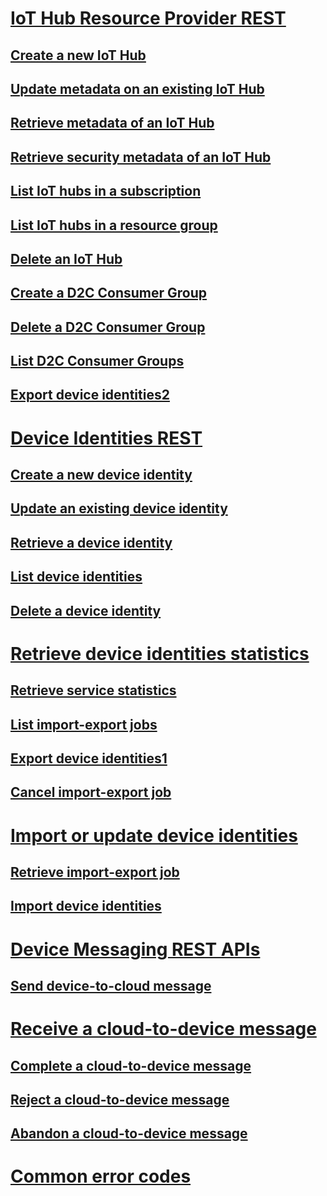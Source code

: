 # [IoT Hub Resource Provider REST](resourceprovider/iot-hub-resource-provider-rest.md)
## [Create a new IoT Hub](resourceprovider/create-a-new-iot-hub.md)
## [Update metadata on an existing IoT Hub](resourceprovider/update-metadata-on-an-existing-iot-hub.md)
## [Retrieve metadata of an IoT Hub](resourceprovider/retrieve-metadata-of-an-iot-hub.md)
## [Retrieve security metadata of an IoT Hub](resourceprovider/retrieve-security-metadata-of-an-iot-hub.md)
## [List IoT hubs in a subscription](resourceprovider/list-iot-hubs-in-a-subscription.md)
## [List IoT hubs in a resource group](resourceprovider/list-iot-hubs-in-a-resource-group.md)
## [Delete an IoT Hub](resourceprovider/delete-an-iot-hub.md)
## [Create a D2C Consumer Group](resourceprovider/create-a-d2c-consumer-group.md)
## [Delete a D2C Consumer Group](resourceprovider/delete-a-d2c-consumer-group.md)
## [List D2C Consumer Groups](resourceprovider/list-d2c-consumer-groups.md)
## [Export device identities2](resourceprovider/export-device-identities2.md)
# [Device Identities REST](device-identities-rest.md)
## [Create a new device identity](create-a-new-device-identity.md)
## [Update an existing device identity](update-an-existing-device-identity.md)
## [Retrieve a device identity](retrieve-a-device-identity.md)
## [List device identities](list-device-identities.md)
## [Delete a device identity](delete-a-device-identity.md)
# [Retrieve device identities statistics](retrieve-device-identities-statistics.md)
## [Retrieve service statistics](retrieve-service-statistics.md)
## [List import-export jobs](list-import-export-jobs.md)
## [Export device identities1](export-device-identities1.md)
## [Cancel import-export job](cancel-import-export-job.md)
# [Import or update device identities](import-or-update-device-identities.md)
## [Retrieve import-export job](retrieve-import-export-job.md)
## [Import device identities](import-device-identities.md)
# [Device Messaging REST APIs](device-messaging-rest-apis.md)
## [Send device-to-cloud message](send-device-to-cloud-message.md)
# [Receive a cloud-to-device message](receive-a-cloud-to-device-message.md)
## [Complete a cloud-to-device message](complete-a-cloud-to-device-message.md)
## [Reject a cloud-to-device message](reject-a-cloud-to-device-message.md)
## [Abandon a cloud-to-device message](abandon-a-cloud-to-device-message.md)
# [Common error codes](common-error-codes.md)
